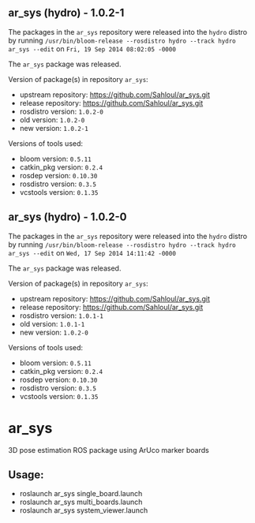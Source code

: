 ## ar_sys (hydro) - 1.0.2-1

The packages in the `ar_sys` repository were released into the `hydro` distro by running `/usr/bin/bloom-release --rosdistro hydro --track hydro ar_sys --edit` on `Fri, 19 Sep 2014 08:02:05 -0000`

The `ar_sys` package was released.

Version of package(s) in repository `ar_sys`:
- upstream repository: https://github.com/Sahloul/ar_sys.git
- release repository: https://github.com/Sahloul/ar_sys.git
- rosdistro version: `1.0.2-0`
- old version: `1.0.2-0`
- new version: `1.0.2-1`

Versions of tools used:
- bloom version: `0.5.11`
- catkin_pkg version: `0.2.4`
- rosdep version: `0.10.30`
- rosdistro version: `0.3.5`
- vcstools version: `0.1.35`


## ar_sys (hydro) - 1.0.2-0

The packages in the `ar_sys` repository were released into the `hydro` distro by running `/usr/bin/bloom-release --rosdistro hydro --track hydro ar_sys --edit` on `Wed, 17 Sep 2014 14:11:42 -0000`

The `ar_sys` package was released.

Version of package(s) in repository `ar_sys`:
- upstream repository: https://github.com/Sahloul/ar_sys.git
- release repository: https://github.com/Sahloul/ar_sys.git
- rosdistro version: `1.0.1-1`
- old version: `1.0.1-1`
- new version: `1.0.2-0`

Versions of tools used:
- bloom version: `0.5.11`
- catkin_pkg version: `0.2.4`
- rosdep version: `0.10.30`
- rosdistro version: `0.3.5`
- vcstools version: `0.1.35`


ar_sys
======

3D pose estimation ROS package using ArUco marker boards

## Usage:
- roslaunch ar_sys single_board.launch
- roslaunch ar_sys multi_boards.launch
- roslaunch ar_sys system_viewer.launch
